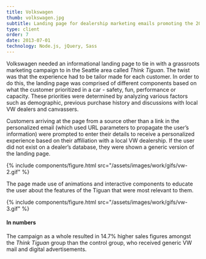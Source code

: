```yaml
---
title: Volkswagen
thumb: volkswagen.jpg
subtitle: Landing page for dealership marketing emails promoting the 2013 Tiguan
type: client
order: 7
date: 2013-07-01
technology: Node.js, jQuery, Sass
---
```

Volkswagen needed an informational landing page to tie in with a grassroots marketing campaign to in the Seattle area called _Think Tiguan_. The twist was that the experience had to be tailor made for each customer. In order to do this, the landing page was comprised of different components based on what the customer prioritized in a car - safety, fun, performance or capacity. These priorities were determined by analyzing various factors such as demographic, previous purchase history and discussions with local VW dealers and canvassers.

Customers arriving at the page from a source other than a link in the personalized email (which used URL parameters to propagate the user’s information) were prompted to enter their details to receive a personalized experience based on their affiliation with a local VW dealership. If the user did not exist on a dealer’s database, they were shown a generic version of the landing page.

{% include components/figure.html src="/assets/images/work/gifs/vw-2.gif" %}

The page made use of animations and interactive components to educate the user about the features of the Tiguan that were most relevant to them.

{% include components/figure.html src="/assets/images/work/gifs/vw-3.gif" %}

#### In numbers

The campaign as a whole resulted in 14.7% higher sales figures amongst the _Think Tiguan_ group than the control group, who received generic VW mail and digital advertisements.
